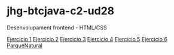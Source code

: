 # jhg-btcjava-c2-ud28
Desenvolupament frontend - HTML/CSS

<a href="https://joanhurtadokuin.github.io/jhg-btcjava-c5-ud28/Ex01/">Ejercicio 1</a>
<a href="https://joanhurtadokuin.github.io/jhg-btcjava-c5-ud28/Ex02/">Ejercicio 2</a>
<a href="https://joanhurtadokuin.github.io/jhg-btcjava-c5-ud28/Ex03/">Ejercicio 3</a>
<a href="https://joanhurtadokuin.github.io/jhg-btcjava-c5-ud28/Ex04/">Ejercicio 4</a>
<a href="https://joanhurtadokuin.github.io/jhg-btcjava-c5-ud28/Ex05/">Ejercicio 5</a>
<a href="https://joanhurtadokuin.github.io/jhg-btcjava-c5-ud28/Ex06/">Ejercicio 6 ParqueNatural</a>
